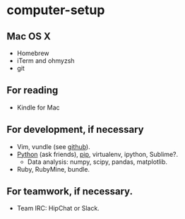 computer-setup
==============

## Mac OS X
- Homebrew
- iTerm and ohmyzsh
- git

## For reading
- Kindle for Mac

## For development, if necessary
- Vim, vundle (see [github](https://github.com/abliu/vim-config)).
- [Python](http://stackoverflow.com/questions/6344076/differences-between-distribute-distutils-setuptools-and-distutils2/14753678#14753678) (ask friends), [pip](http://pip.readthedocs.org/en/latest/installing.html), virtualenv, ipython, Sublime?.
  - Data analysis: numpy, scipy, pandas, matplotlib.
- Ruby, RubyMine, bundle.

## For teamwork, if necessary.
- Team IRC: HipChat or Slack.
